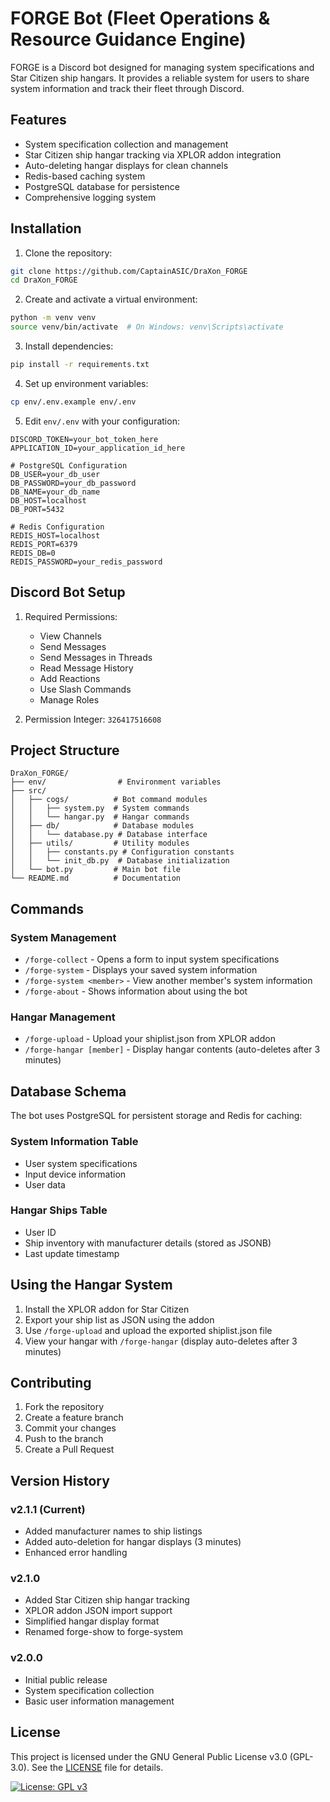 # FORGE Bot (Fleet Operations & Resource Guidance Engine)

FORGE is a Discord bot designed for managing system specifications and Star Citizen ship hangars. It provides a reliable system for users to share system information and track their fleet through Discord.

## Features

- System specification collection and management
- Star Citizen ship hangar tracking via XPLOR addon integration
- Auto-deleting hangar displays for clean channels
- Redis-based caching system
- PostgreSQL database for persistence
- Comprehensive logging system

## Installation

1. Clone the repository:
```bash
git clone https://github.com/CaptainASIC/DraXon_FORGE
cd DraXon_FORGE
```

2. Create and activate a virtual environment:
```bash
python -m venv venv
source venv/bin/activate  # On Windows: venv\Scripts\activate
```

3. Install dependencies:
```bash
pip install -r requirements.txt
```

4. Set up environment variables:
```bash
cp env/.env.example env/.env
```

5. Edit `env/.env` with your configuration:
```
DISCORD_TOKEN=your_bot_token_here
APPLICATION_ID=your_application_id_here

# PostgreSQL Configuration
DB_USER=your_db_user
DB_PASSWORD=your_db_password
DB_NAME=your_db_name
DB_HOST=localhost
DB_PORT=5432

# Redis Configuration
REDIS_HOST=localhost
REDIS_PORT=6379
REDIS_DB=0
REDIS_PASSWORD=your_redis_password
```

## Discord Bot Setup

1. Required Permissions:
   - View Channels
   - Send Messages
   - Send Messages in Threads
   - Read Message History
   - Add Reactions
   - Use Slash Commands
   - Manage Roles

2. Permission Integer: `326417516608`

## Project Structure

```
DraXon_FORGE/
├── env/                # Environment variables
├── src/
│   ├── cogs/          # Bot command modules
│   │   ├── system.py  # System commands
│   │   └── hangar.py  # Hangar commands
│   ├── db/            # Database modules
│   │   └── database.py # Database interface
│   ├── utils/         # Utility modules
│   │   ├── constants.py # Configuration constants
│   │   └── init_db.py  # Database initialization
│   └── bot.py         # Main bot file
└── README.md          # Documentation
```

## Commands

### System Management
- `/forge-collect` - Opens a form to input system specifications
- `/forge-system` - Displays your saved system information
- `/forge-system <member>` - View another member's system information
- `/forge-about` - Shows information about using the bot

### Hangar Management
- `/forge-upload` - Upload your shiplist.json from XPLOR addon
- `/forge-hangar [member]` - Display hangar contents (auto-deletes after 3 minutes)

## Database Schema

The bot uses PostgreSQL for persistent storage and Redis for caching:

### System Information Table
- User system specifications
- Input device information
- User data

### Hangar Ships Table
- User ID
- Ship inventory with manufacturer details (stored as JSONB)
- Last update timestamp

## Using the Hangar System

1. Install the XPLOR addon for Star Citizen
2. Export your ship list as JSON using the addon
3. Use `/forge-upload` and upload the exported shiplist.json file
4. View your hangar with `/forge-hangar` (display auto-deletes after 3 minutes)

## Contributing

1. Fork the repository
2. Create a feature branch
3. Commit your changes
4. Push to the branch
5. Create a Pull Request

## Version History

### v2.1.1 (Current)
- Added manufacturer names to ship listings
- Added auto-deletion for hangar displays (3 minutes)
- Enhanced error handling

### v2.1.0
- Added Star Citizen ship hangar tracking
- XPLOR addon JSON import support
- Simplified hangar display format
- Renamed forge-show to forge-system

### v2.0.0
- Initial public release
- System specification collection
- Basic user information management

## License 

This project is licensed under the GNU General Public License v3.0 (GPL-3.0). See the [LICENSE](LICENSE) file for details.

[![License: GPL v3](https://img.shields.io/badge/License-GPLv3-blue.svg)](https://www.gnu.org/licenses/gpl-3.0)
